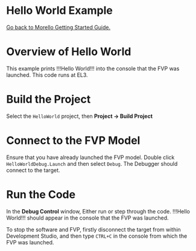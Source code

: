 # Hello World Example

 [Go back to Morello Getting Started Guide.](./../../../../morello-getting-started.md)

 # Overview of Hello World
 This example prints !!!Hello World!!! into the console that the FVP was launched. This code runs at EL3.
 
 # Build the Project

 Select the `HelloWorld` project, then **Project -> Build Project**

 # Connect to the FVP Model
 Ensure that you have already launched the FVP model. Double click `HelloWorldDebug.Launch` and then select `Debug`. The Debugger should connect to the target. 

  # Run the Code
  In the **Debug Control** window, Either run or step through the code. !!!Hello World!!! should appear in the console that the FVP was launched.

  To stop the software and FVP, firstly disconnect the target from within Development Studio, and then type `CTRL+C` in the console from which the FVP was launched.
